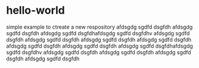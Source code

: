 # hello-world
simple example to ctreate a new respository
afdsgdg sgdfd dsgfdh afdsgdg sgdfd dsgfdh afdsgdg sgdfd dsgfdhafdsgdg sgdfd dsgfdhv afdsgdg sgdfd dsgfdh afdsgdg sgdfd dsgfdh afdsgdg sgdfd dsgfdh afdsgdg sgdfd dsgfdh
afdsgdg sgdfd dsgfdh afdsgdg sgdfd dsgfdh afdsgdg sgdfd dsgfdhafdsgdg sgdfd dsgfdhv afdsgdg sgdfd dsgfdh afdsgdg sgdfd dsgfdh afdsgdg sgdfd dsgfdh afdsgdg sgdfd dsgfdh
